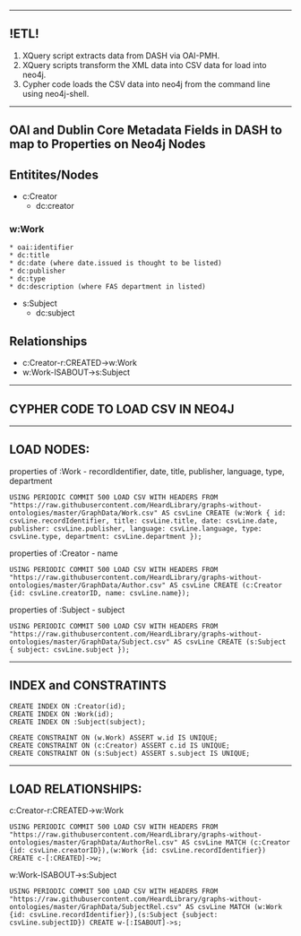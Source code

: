 
-----
!ETL!
-----
1. XQuery script extracts data from DASH via OAI-PMH.
2. XQuery scripts transform the XML data into CSV data for load into neo4j.
3. Cypher code loads the CSV data into neo4j from the command line using neo4j-shell.

-------------------------------------------
OAI and Dublin Core Metadata Fields in DASH to map to Properties on Neo4j Nodes
-------------------------------------------

## Entitites/Nodes
* c:Creator
	* dc:creator
### w:Work
	* oai:identifier
	* dc:title
	* dc:date (where date.issued is thought to be listed)
	* dc:publisher
	* dc:type
	* dc:description (where FAS department in listed)
* s:Subject
	* dc:subject
	
## Relationships
* c:Creator-r:CREATED->w:Work
* w:Work-ISABOUT->s:Subject


-------------------------------------------
CYPHER CODE TO LOAD CSV IN NEO4J
--------------------------------------------

-------------------------
LOAD NODES:
-------------------------
properties of :Work -  recordIdentifier, date, title, publisher, language, type, department
 
	USING PERIODIC COMMIT 500 LOAD CSV WITH HEADERS FROM "https://raw.githubusercontent.com/HeardLibrary/graphs-without-ontologies/master/GraphData/Work.csv" AS csvLine CREATE (w:Work { id: csvLine.recordIdentifier, title: csvLine.title, date: csvLine.date, publisher: csvLine.publisher, language: csvLine.language, type: csvLine.type, department: csvLine.department });
 
 properties of :Creator - name
 
	USING PERIODIC COMMIT 500 LOAD CSV WITH HEADERS FROM "https://raw.githubusercontent.com/HeardLibrary/graphs-without-ontologies/master/GraphData/Author.csv" AS csvLine CREATE (c:Creator {id: csvLine.creatorID, name: csvLine.name});
 
 properties of :Subject - subject
 
	USING PERIODIC COMMIT 500 LOAD CSV WITH HEADERS FROM "https://raw.githubusercontent.com/HeardLibrary/graphs-without-ontologies/master/GraphData/Subject.csv" AS csvLine CREATE (s:Subject { subject: csvLine.subject });
 
------------------------- 
INDEX and CONSTRATINTS
-------------------------
	CREATE INDEX ON :Creator(id);
	CREATE INDEX ON :Work(id);
	CREATE INDEX ON :Subject(subject);

	CREATE CONSTRAINT ON (w.Work) ASSERT w.id IS UNIQUE;
	CREATE CONSTRAINT ON (c:Creator) ASSERT c.id IS UNIQUE;
	CREATE CONSTRAINT ON (s:Subject) ASSERT s.subject IS UNIQUE;

-------------------------
LOAD RELATIONSHIPS:
-------------------------
c:Creator-r:CREATED->w:Work
 
	USING PERIODIC COMMIT 500 LOAD CSV WITH HEADERS FROM "https://raw.githubusercontent.com/HeardLibrary/graphs-without-ontologies/master/GraphData/AuthorRel.csv" AS csvLine MATCH (c:Creator {id: csvLine.creatorID}),(w:Work {id: csvLine.recordIdentifier}) CREATE c-[:CREATED]->w;

w:Work-ISABOUT->s:Subject	

	USING PERIODIC COMMIT 500 LOAD CSV WITH HEADERS FROM "https://raw.githubusercontent.com/HeardLibrary/graphs-without-ontologies/master/GraphData/SubjectRel.csv" AS csvLine MATCH (w:Work {id: csvLine.recordIdentifier}),(s:Subject {subject: csvLine.subjectID}) CREATE w-[:ISABOUT]->s;



